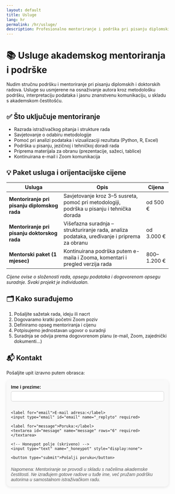 ```yaml
---
layout: default
title: Usluge
lang: hr
permalink: /hr/usluge/
description: Profesionalno mentoriranje i podrška pri pisanju diplomskih i doktorskih radova, uključujući pomoć u metodologiji, analizi podataka i akademskom izražavanju.
---
```


# 📚 Usluge akademskog mentoriranja i podrške

Nudim stručnu podršku i mentoriranje pri pisanju diplomskih i doktorskih radova. Usluge su usmjerene na osnaživanje autora kroz metodološku podršku, interpretaciju podataka i jasnu znanstvenu komunikaciju, u skladu s akademskom čestitošću.

## ✅ Što uključuje mentoriranje

- Razrada istraživačkog pitanja i strukture rada  
- Savjetovanje o odabiru metodologije  
- Pomoć pri analizi podataka i vizualizaciji rezultata (Python, R, Excel)  
- Podrška u pisanju, jezičnoj i tehničkoj doradi rada  
- Priprema materijala za obranu (prezentacije, sažeci, tablice)  
- Kontinuirana e-mail i Zoom komunikacija  

## 💡 Paket usluga i orijentacijske cijene

| Usluga | Opis | Cijena |
|--------|------|--------|
| **Mentoriranje pri pisanju diplomskog rada** | Savjetovanje kroz 3–5 susreta, pomoć pri metodologiji, podrška u pisanju i tehnička dorada | od 500 € |
| **Mentoriranje pri pisanju doktorskog rada** | Višefazna suradnja – strukturiranje rada, analiza podataka, uređivanje i priprema za obranu | od 3.000 € |
| **Mentorski paket (1 mjesec)** | Kontinuirana podrška putem e-maila i Zooma, komentari i pregled verzija rada | 800–1.200 € |

*Cijene ovise o složenosti rada, opsegu podataka i dogovorenom opsegu suradnje. Svaki projekt je individualan.*

## 🗂️ Kako surađujemo

1. Pošaljite sažetak rada, ideju ili nacrt  
2. Dogovaramo kratki početni Zoom poziv  
3. Definiramo opseg mentoriranja i cijenu  
4. Potpisujemo jednostavan ugovor o suradnji  
5. Suradnja se odvija prema dogovorenom planu (e-mail, Zoom, zajednički dokumenti…)

## 📬 Kontakt

Pošaljite upit izravno putem obrasca:

<style>
  .contact-form {
    max-width: 500px;
    font-family: sans-serif;
    padding: 1em;
    border-radius: 12px;
    background-color: #f9f9f9;
    box-shadow: 0 2px 8px rgba(0,0,0,0.1);
  }

  .contact-form label {
    display: block;
    margin-bottom: 0.3em;
    font-weight: bold;
  }

  .contact-form input[type="text"],
  .contact-form input[type="email"],
  .contact-form textarea {
    width: 100%;
    padding: 0.5em;
    margin-bottom: 1em;
    border: 1px solid #ccc;
    border-radius: 6px;
    font-size: 1em;
  }

  .contact-form button {
    padding: 0.6em 1.2em;
    background-color: #2b6cb0;
    color: white;
    border: none;
    border-radius: 6px;
    font-size: 1em;
    cursor: pointer;
  }

  .contact-form button:hover {
    background-color: #2c5282;
  }

  .note {
    margin-top: 1.5em;
    font-style: italic;
    color: #555;
  }
</style>

<div class="contact-form">
  <form action="https://formspree.io/f/mldljwde" method="POST">
    <label for="name">Ime i prezime:</label>
    <input type="text" id="name" name="name" required>

    <label for="email">E-mail adresa:</label>
    <input type="email" id="email" name="_replyto" required>

    <label for="message">Poruka:</label>
    <textarea id="message" name="message" rows="6" required></textarea>

    <!-- Honeypot polje (skriveno) -->
    <input type="text" name="_honeypot" style="display:none">

    <button type="submit">Pošalji poruku</button>
  </form>

  <div class="note">
    Napomena: Mentoriranje se provodi u skladu s načelima akademske čestitosti. Ne izrađujem gotove radove u tuđe ime, već pružam podršku autorima u samostalnom istraživačkom radu.
  </div>
</div>



